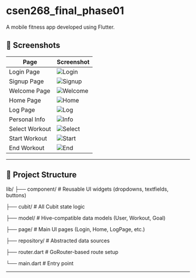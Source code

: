 # csen268_final_phase01

A mobile fitness app developed using Flutter.

## 📸 Screenshots

| Page            | Screenshot                                      |
|-----------------|--------------------------------------------------|
| Login Page      | ![Login](assets/screenshots/login_page.png)     |
| Signup Page     | ![Signup](assets/screenshots/signup_page.png)   |
| Welcome Page    | ![Welcome](assets/screenshots/welcome_page.png) |
| Home Page       | ![Home](assets/screenshots/home_page.png)       |
| Log Page        | ![Log](assets/screenshots/log_page.png)         |
| Personal Info   | ![Info](assets/screenshots/personal_info_page.png) |
| Select Workout  | ![Select](assets/screenshots/select_workout_card.png) |
| Start Workout   | ![Start](assets/screenshots/start_workout_page.png) |
| End Workout     | ![End](assets/screenshots/end_workout_page.png) |

---

## 📁 Project Structure

lib/
├── component/ # Reusable UI widgets (dropdowns, textfields, buttons)

├── cubit/ # All Cubit state logic

├── model/ # Hive-compatible data models (User, Workout, Goal)

├── page/ # Main UI pages (Login, Home, LogPage, etc.)

├── repository/ # Abstracted data sources

├── router.dart # GoRouter-based route setup

└── main.dart # Entry point

---

